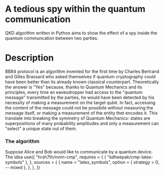 # A tedious spy within the quantum communication
QKD algorithm written in Python aims to show the effect of a spy inside the quantum communcation between two parties. 

# Description
BB84 protocol is an algorithm invented for the first time by Charles Bertrand and Gilles Brassard who asked themselves if quantum cryptography could have been better than its already known classical counterpart. Theoretically the answer is "Yes" because, thanks to Quantum Mechanics and its principles, every time an eavesdropper had access to the "quantum message" transmitted by the parties, he would have been detected by his necessity of making a measurement on the target qubit.
In fact, accessing the content of the message could not be possibile without measuring the message itself, or making a measurement of the entity thet encodes it. This translate into breaking the symmetry of Quantum Mechanics: states are superpositions of many probability amplitudes and only a measurement can "select" a unique state out of them. 

### The algorithm
Suppose Alice and Bob would like to communicate by a quantum device. The idea 
use({
  "hrsh7th/nvim-cmp",
  requires = {
    { "kdheepak/cmp-latex-symbols" },
  },
  sources = {
    {
      name = "latex_symbols",
      option = {
        strategy = 0, -- mixed
      },
    },
  },
})
